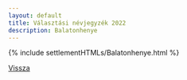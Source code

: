 ```yaml
---
layout: default
title: Választási névjegyzék 2022
description: Balatonhenye
---
```


{% include settlementHTMLs/Balatonhenye.html %}

[Vissza](./)